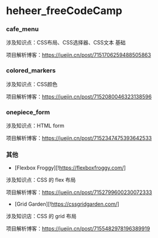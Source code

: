 # heheer_freeCodeCamp
### cafe_menu

涉及知识点：CSS布局、CSS选择器、CSS文本 基础

项目解析博客：https://juejin.cn/post/7151706259488505863

### colored_markers 

涉及知识点：CSS颜色

项目解析博客：https://juejin.cn/post/7152080046323138596

### onepiece_form

涉及知识点：HTML form

项目解析博客：https://juejin.cn/post/7152347475393642533

### 其他

- [Flexbox Froggy][!https://flexboxfroggy.com/]

涉及知识点：CSS 的 flex 布局

项目解析博客：https://juejin.cn/post/7152799600230072333



- [Grid Garden][!https://cssgridgarden.com/]

涉及知识店：CSS 的 grid 布局

项目解析博客：https://juejin.cn/post/7155482978196389919